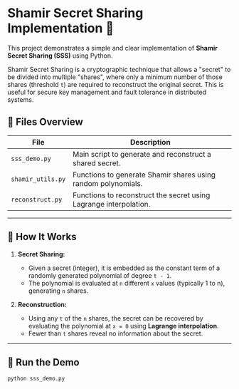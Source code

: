 # Shamir Secret Sharing Implementation 🔐

This project demonstrates a simple and clear implementation of **Shamir Secret Sharing (SSS)** using Python.

Shamir Secret Sharing is a cryptographic technique that allows a "secret" to be divided into multiple "shares", where only a minimum number of those shares (threshold `t`) are required to reconstruct the original secret. This is useful for secure key management and fault tolerance in distributed systems.

## 🔧 Files Overview

| File              | Description |
|-------------------|-------------|
| `sss_demo.py`     | Main script to generate and reconstruct a shared secret. |
| `shamir_utils.py` | Functions to generate Shamir shares using random polynomials. |
| `reconstruct.py`  | Functions to reconstruct the secret using Lagrange interpolation. |

---

## 📖 How It Works

1. **Secret Sharing:**
   - Given a secret (integer), it is embedded as the constant term of a randomly generated polynomial of degree `t - 1`.
   - The polynomial is evaluated at `n` different `x` values (typically 1 to n), generating `n` shares.

2. **Reconstruction:**
   - Using any `t` of the `n` shares, the secret can be recovered by evaluating the polynomial at `x = 0` using **Lagrange interpolation**.
   - Fewer than `t` shares reveal no information about the secret.

---

## 🚀 Run the Demo
```bash
python sss_demo.py


